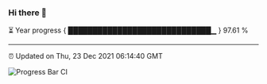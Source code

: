 ### Hi there 👋

⏳ Year progress { █████████████████████████████▁ } 97.61 %

---

⏰ Updated on Thu, 23 Dec 2021 06:14:40 GMT

![Progress Bar CI](https://github.com/liununu/liununu/workflows/Progress%20Bar%20CI/badge.svg)
